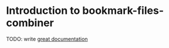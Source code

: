 # Introduction to bookmark-files-combiner

TODO: write [great documentation](http://jacobian.org/writing/what-to-write/)
